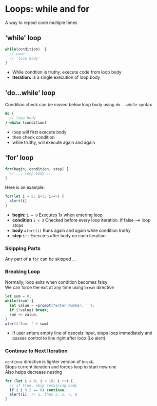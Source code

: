 # Loops: while and for 
A way to repeat code multiple times

## 'while' loop 
```javascript 
while(condition)  {
  // code 
  // 'loop body'
}
```
- While condtion is truthy, execute code from loop body 
- **Iteration:** is a single execution of loop body

## 'do...while' loop
Condition check can be moved below loop body using `do...while` syntax
```javascript
do {
  // loop body
} while (condition)
```
- loop will first execute body 
- then check condition
- while truthy, will execute again and again 

## 'for' loop
```javascript 
for(begin; condition; step) {
  // ... loop body ...
}
```
Here is an example: 
```javascript 
for(let i = 0; i<3; i++>) {
  alert(i)
}
```
- **begin:** `i = 0` Executes 1x when entering loop 
- **condition** `i < 3` Checked before every loop iteration. If false --> loop stops
- **body** `alert(i)` Runs again and again while condition truthy
- **step** `i++` Executes after body on each iteration

### Skipping Parts 
Any part of a `for` can be skipped ... 

### Breaking Loop 
Normally, loop exits when condition becomes falsy <br>
We can force the exit at any time using `break` directive
```javascript 
let sum = 0;
while(true) {
  let value = +prompt("Enter Number, '');
  if (!value) break;
  sum += value;
}
alert('Sum: ' + sum)
```
- If user enters empty line of cancels input, stops loop immediately and passes control to line right after loop (i.e alert)

### Continue to Next Iteration
`continue` directive is lighter version of `break`. <br>
Stops current iteration and forces loop to start new one<br>
Also helps decrease nesting
```javascript
for (let i = 0; i < 10; i ++) {
  // if true, skip remaining body
  if ( i % 2 == 0) continue;
  alert(i); // 1, then 3, 5, 7, 9
}


